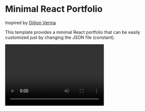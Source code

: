 # Minimal React Portfolio
Inspired by [Diilion Verma](https://dillion.io/)

This template provides a minimal React portfolio that can be easily customized just by changing the JSON file (constant).

<video src="./src/assets/React_Portfolio.mp4" width="320" height="200" autoplay></video>
